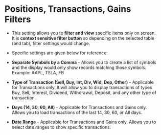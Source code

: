 # **Positions, Transactions, Gains Filters**


- This setting allows you to **filter and view** specific items only on screen.  It is **context sensitive filter button** so depending on the selected table (and tab), filter settings would change.
- Specific settings are given below for reference:

- **Separate Symbols by a Comma** - Allows you to create a list of symbols and the display would only show records matching those symbols. Example: AAPL, TSLA, FB
- **Type of Transaction (Sell, Buy, Int, Div, Wid, Dep, Other)** - Applicable for Transactions only. It will allow you to display transactions of types Buy, Sell, Interest, Dividend, Withdrawal, Deposit, and any other type of transaction.
- **Days (14, 30, 60, All)** - Applicable for Transactions and Gains only. Allows you to load transactions of the last 14, 30, 60, or All days.
- **Date Range** - Applicable for Transactions and Gains only. Allows you to select date ranges to show specific transactions.
